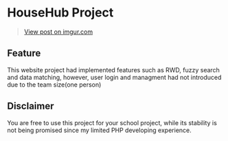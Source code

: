 HouseHub Project
====

<blockquote class="imgur-embed-pub" lang="en" data-id="ky8QpCw"><a href="https://imgur.com/ky8QpCw">View post on imgur.com</a></blockquote><script async src="//s.imgur.com/min/embed.js" charset="utf-8"></script>

Feature
-------
This website project had implemented features such as RWD, fuzzy search and data matching, however, user login and managment had not introduced due to the team size(one person)

Disclaimer
-------
You are free to use this project for your school project, while its stability is not being promised since my limited PHP developing experience.

